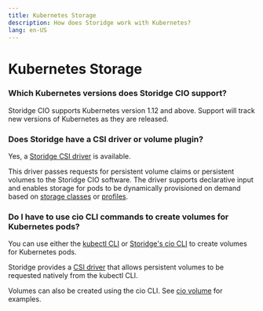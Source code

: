 ```yaml
---
title: Kubernetes Storage
description: How does Storidge work with Kubernetes?
lang: en-US
---
```


# Kubernetes Storage

### Which Kubernetes versions does Storidge CIO support?

Storidge CIO supports Kubernetes version 1.12 and above. Support will track new versions of Kubernetes as they are released.

### Does Storidge have a CSI driver or volume plugin?

Yes, a [Storidge CSI driver](https://hub.docker.com/_/storidge-csi-driver) is available.

This driver passes requests for persistent volume claims or persistent volumes to the Storidge CIO software. The driver supports declarative input and enables storage for pods to be dynamically provisioned on demand based on [storage classes](https://docs.storidge.com/kubernetes_storage/storage_classes.html) or [profiles](https://docs.storidge.com/cio_cli/profile.html#cio-profile-create).

### Do I have to use cio CLI commands to create volumes for Kubernetes pods?

You can use either the [kubectl CLI](https://kubernetes.io/docs/reference/kubectl/) or [Storidge's cio CLI](https://docs.storidge.com/cio_cli/overview.html) to create volumes for Kubernetes pods.

Storidge provides a [CSI driver](https://hub.docker.com/_/storidge-csi-driver) that allows persistent volumes to be requested natively from the kubectl CLI.

Volumes can also be created using the cio CLI. See [cio volume](https://docs.storidge.com/cio_cli/volume.html) for examples.
